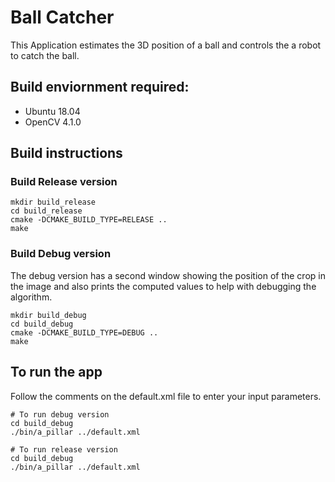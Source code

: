 # Ball Catcher

This Application estimates the 3D position of a ball and controls the a robot to catch the ball.

## Build enviornment required:
* Ubuntu 18.04
* OpenCV 4.1.0

## Build instructions

### Build Release version
```
mkdir build_release
cd build_release
cmake -DCMAKE_BUILD_TYPE=RELEASE ..
make
```

### Build Debug version
The debug version has a second window showing the position of the crop in the image and also prints the computed values to help with debugging the algorithm.
```
mkdir build_debug
cd build_debug
cmake -DCMAKE_BUILD_TYPE=DEBUG ..
make
```

## To run the app
Follow the comments on the default.xml file to enter your input parameters.
```
# To run debug version
cd build_debug 
./bin/a_pillar ../default.xml 

# To run release version
cd build_debug 
./bin/a_pillar ../default.xml 
```





